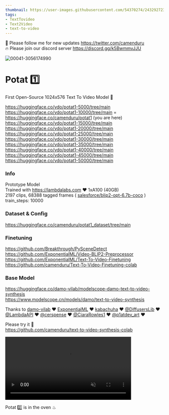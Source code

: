 ```yaml
---
thumbnail: https://user-images.githubusercontent.com/54370274/243292723-fa703668-a931-41e1-8bcf-19c72203980b.png
tags:
- TextTovideo
- Text2Video
- text-to-video 
---
```


🐣 Please follow me for new updates https://twitter.com/camenduru <br />
🔥 Please join our discord server https://discord.gg/k5BwmmvJJU

![00041-3056174990](https://github.com/camenduru/Text-To-Video-Finetuning-colab/assets/54370274/fa703668-a931-41e1-8bcf-19c72203980b)

# Potat 1️⃣ 
First Open-Source 1024x576 Text To Video Model 🥳  

https://huggingface.co/vdo/potat1-5000/tree/main <br />
https://huggingface.co/vdo/potat1-10000/tree/main = https://huggingface.co/camenduru/potat1 (you are here) <br />
https://huggingface.co/vdo/potat1-15000/tree/main <br />
https://huggingface.co/vdo/potat1-20000/tree/main <br />
https://huggingface.co/vdo/potat1-25000/tree/main <br />
https://huggingface.co/vdo/potat1-30000/tree/main <br />
https://huggingface.co/vdo/potat1-35000/tree/main <br />
https://huggingface.co/vdo/potat1-40000/tree/main <br />
https://huggingface.co/vdo/potat1-45000/tree/main <br /> 
https://huggingface.co/vdo/potat1-50000/tree/main <br />

### Info
Prototype Model <br />
Trained with https://lambdalabs.com ❤ 1xA100 (40GB) <br />
2197 clips, 68388 tagged frames ( [salesforce/blip2-opt-6.7b-coco](https://huggingface.co/Salesforce/blip2-opt-6.7b-coco) ) <br />
train_steps: 10000 <br />

### Dataset & Config
https://huggingface.co/camenduru/potat1_dataset/tree/main

### Finetuning
https://github.com/Breakthrough/PySceneDetect <br />
https://github.com/ExponentialML/Video-BLIP2-Preprocessor <br />
https://github.com/ExponentialML/Text-To-Video-Finetuning <br />
https://github.com/camenduru/Text-To-Video-Finetuning-colab <br />

### Base Model
https://huggingface.co/damo-vilab/modelscope-damo-text-to-video-synthesis <br />
https://www.modelscope.cn/models/damo/text-to-video-synthesis <br />

Thanks to [damo-vilab](https://damo.alibaba.com/) ❤ [ExponentialML](https://github.com/ExponentialML) ❤ [kabachuha](https://github.com/kabachuha) ❤ [@DiffusersLib](https://twitter.com/DiffusersLib) ❤ [@LambdaAPI](https://twitter.com/LambdaAPI) ❤ [@cerspense](https://twitter.com/cerspense) ❤ [@CiaraRowles1](https://twitter.com/CiaraRowles1) ❤ [@p1atdev_art](https://twitter.com/p1atdev_art)  ❤ <br />

Please try it 🐣 <br />
https://github.com/camenduru/text-to-video-synthesis-colab <br />

<video src="https://user-images.githubusercontent.com/54370274/243275155-97282de4-e1df-49a0-851e-cb8b4b040441.mp4" data-canonical-src="https://user-images.githubusercontent.com/54370274/243275155-97282de4-e1df-49a0-851e-cb8b4b040441.mp4" controls="controls" muted="muted" class="d-block rounded-bottom-2 border-top width-fit" style="max-height:640px; min-height: 200px"></video>

Potat 2️⃣ is in the oven ♨ <br />